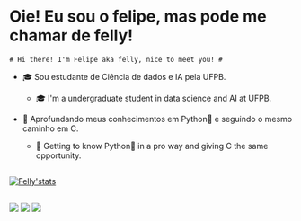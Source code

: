  # Oie! Eu sou o felipe, mas pode me chamar de felly! #
    # Hi there! I'm Felipe aka felly, nice to meet you! # 
    
- 🎓 Sou estudante de Ciência de dados e IA pela UFPB.
  - 🎓 I'm a undergraduate student in data science and AI at UFPB.

- 👾 Aprofundando meus conhecimentos em Python🐍 e seguindo o mesmo caminho em C.
  - 👾 Getting to know Python🐍 in a pro way and giving C the same opportunity.
 </div>
 
 ##
 
 <div>
 
 
[![Felly'stats](https://github-readme-stats.vercel.app/api?username=flipfelly&count_private=true&show_icons=true&theme=radical)](https://github.com/anuraghazra/github-readme-stats)
</div>

##

<div>
 <a href="https://instagram.com/elfoguinh00" target="_blank"> <img src="https://img.shields.io/badge/Instagram-E4405F?style=for-the-badge&logo=instagram&logoColor=white"   target="_blank"></a>
 <a href="https://www.linkedin.com/in/felipe-gontijo-1600a31a2 " target"_blank"> <img src="https://img.shields.io/badge/LinkedIn-0077B5?style=for-the-badge&logo=linkedin&logoColor=white" target="_blank"></a>
 <a href="https://mail.google.com/mail/u/1/#inbox?compose=GTvVlcSBncPKVrNHJmWNzVpNjWkzZCPwhsHXdGWxgjgSQkPVnZhpttkrZxjbjfTdtgvlQnjDnDTMS" target="_blank"> <img src="https://img.shields.io/badge/Gmail-D14836?style=for-the-badge&logo=gmail&logoColor=white" target="_blank"></a>
</div>
